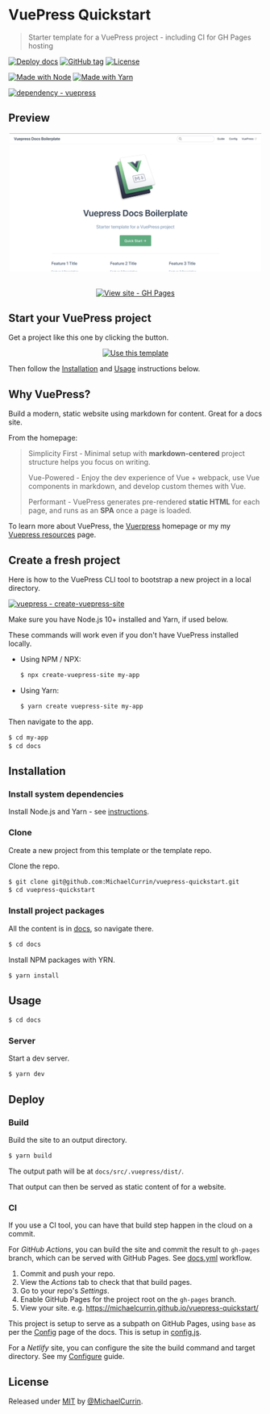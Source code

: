 # VuePress Quickstart
> Starter template for a VuePress project - including CI for GH Pages hosting

[![Deploy docs](https://github.com/MichaelCurrin/vuepress-quickstart/workflows/Deploy%20docs/badge.svg)](https://github.com/MichaelCurrin/vuepress-quickstart/actions?query=workflow:"Deploy+docs")
[![GitHub tag](https://img.shields.io/github/tag/MichaelCurrin/vuepress-quickstart?include_prereleases=&sort=semver)](https://github.com/MichaelCurrin/vuepress-quickstart/releases/)
[![License](https://img.shields.io/badge/License-MIT-blue)](#license)

[![Made with Node](https://img.shields.io/badge/Node.js->=12-blue?logo=node.js&logoColor=white)](https://nodejs.org)
[![Made with Yarn](https://img.shields.io/badge/Yarn->=1-blue?logo=yarn&logoColor=white)](https://classic.yarnpkg.com)

[![dependency - vuepress](https://img.shields.io/badge/dependency-vuepress-blue)](https://www.npmjs.com/package/vuepress)


## Preview

<div align="center">

<a href="https://michaelcurrin.github.io/vuepress-quickstart/">
    <img src="/sample.png" alt="Sample screenshot" title="Sample screenshot" width="500" />
</a>

<br>
<br>

[![View site - GH Pages](https://img.shields.io/badge/View_site-GH_Pages-2ea44f?style=for-the-badge)](https://michaelcurrin.github.io/vuepress-quickstart/)

</div>


## Start your VuePress project

Get a project like this one by clicking the button.

<div align="center">

[![Use this template](https://img.shields.io/badge/Generate-Use_this_template-2ea44f?style=for-the-badge)](https://github.com/MichaelCurrin/vuepress-quickstart/generate)

</div>

Then follow the [Installation](#installation) and [Usage](#usage) instructions below.


## Why VuePress?

Build a modern, static website using markdown for content. Great for a docs site.

From the homepage:

> Simplicity First - Minimal setup with **markdown-centered** project structure helps you focus on writing.
>
> Vue-Powered - Enjoy the dev experience of Vue + webpack, use Vue components in markdown, and develop custom themes with Vue.
>
> Performant - VuePress generates pre-rendered **static HTML** for each page, and runs as an **SPA** once a page is loaded.

To learn more about VuePress, the [Vuerpress](https://vuepress.vuejs.org/) homepage or my my [Vuepress resources](https://michaelcurrin.github.io/dev-resources/resources/javascript/packages/vuepress/) page.


## Create a fresh project

Here is how to the VuePress CLI tool to bootstrap a new project in a local directory.

[![vuepress - create-vuepress-site](https://img.shields.io/static/v1?label=vuepress&message=create-vuepress-site&color=blue&logo=github)](https://github.com/vuepress/create-vuepress-site)

Make sure you have Node.js 10+ installed and Yarn, if used below.

These commands will work even if you don't have VuePress installed locally.

- Using NPM / NPX:
    ```sh
    $ npx create-vuepress-site my-app
    ```
- Using Yarn:
    ```sh
    $ yarn create vuepress-site my-app
    ```

Then navigate to the app.

```sh
$ cd my-app
$ cd docs
```


## Installation

### Install system dependencies

Install Node.js and Yarn - see [instructions](https://gist.github.com/bdc34c554fa3023ee81449eb77375fcb).

### Clone

Create a new project from this template or the template repo.

Clone the repo.

```sh
$ git clone git@github.com:MichaelCurrin/vuepress-quickstart.git
$ cd vuepress-quickstart
```

### Install project packages

All the content is in [docs](/docs/), so navigate there.

```sh
$ cd docs
```

Install NPM packages with YRN.

```sh
$ yarn install
```

## Usage

```sh
$ cd docs
```

### Server

Start a dev server.

```sh
$ yarn dev
```


## Deploy

### Build

Build the site to an output directory.

```sh
$ yarn build
```

The output path will be at `docs/src/.vuepress/dist/`.

That output can then be served as static content of for a website.

### CI

If you use a CI tool, you can have that build step happen in the cloud on a commit.

For _GitHub Actions_, you can build the site and commit the result to `gh-pages` branch, which can be served with GitHub Pages. See [docs.yml](/.github/workflows/docs.yml) workflow.

1. Commit and push your repo.
2. View the _Actions_ tab to check that that build pages.
3. Go to your repo's _Settings_.
4. Enable GitHub Pages for the project root on the `gh-pages` branch.
5. View your site. e.g. https://michaelcurrin.github.io/vuepress-quickstart/

This project is setup to serve as a subpath on GitHub Pages, using `base` as per the [Config](https://vuepress.vuejs.org/config/) page of the docs. This is setup in [config.js](/docs/src/.vuepress/config.js).

For a _Netlify_ site, you can configure the site the build command and target directory. See my [Configure](https://michaelcurrin.github.io/code-cookbook/recipes/ci-cd/netlify/configure.html) guide.


## License

Released under [MIT](/LICENSE) by [@MichaelCurrin](https://github.com/MichaelCurrin).
